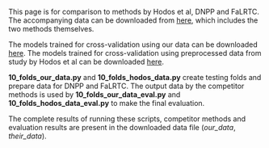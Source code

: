 This page is for comparison to methods by Hodos et al, DNPP and FaLRTC. 
The accompanying data can be downloaded from [here](https://drive.google.com/file/d/13uQLtbX4HxD-0nLzOuE7UfOjueo6_xMR/view?usp=sharing), which includes the two methods themselves.

The models trained for cross-validation using our data can be downloaded [here](https://drive.google.com/file/d/1iEWsf2lmrRreOn07SsdSCbm0dEKpHflN/view?usp=sharing). 
The models trained for cross-validation using preprocessed data from study by Hodos et al can be downloaded [here](https://drive.google.com/file/d/1WWUl0ufd3rchONCf7UuFaABVpAMXnMtK/view?usp=sharing).

**10_folds_our_data.py** and **10_folds_hodos_data.py** create testing folds and prepare data for DNPP and FaLRTC. 
The output data by the competitor methods is used by **10_folds_our_data_eval.py** and **10_folds_hodos_data_eval.py** to make the final evaluation. 

The complete results of running these scripts, competitor methods and evaluation results are present in the downloaded data file (_our_data_, _their_data_). 